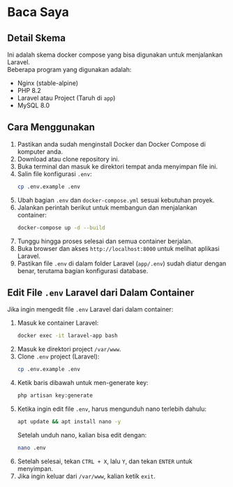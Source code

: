 # Baca Saya 

## Detail Skema 
Ini adalah skema docker compose yang bisa digunakan untuk menjalankan Laravel.  
Beberapa program yang digunakan adalah:
- Nginx (stable-alpine)
- PHP 8.2
- Laravel atau Project (Taruh di `app`)
- MySQL 8.0

## Cara Menggunakan
1. Pastikan anda sudah menginstall Docker dan Docker Compose di komputer anda.
2. Download atau clone repository ini.
3. Buka terminal dan masuk ke direktori tempat anda menyimpan file ini.
4. Salin file konfigurasi `.env`:
    ```bash
    cp .env.example .env
    ```
5. Ubah bagian `.env` dan `docker-compose.yml` sesuai kebutuhan proyek.
6. Jalankan perintah berikut untuk membangun dan menjalankan container:
    ```bash
    docker-compose up -d --build
    ```
7. Tunggu hingga proses selesai dan semua container berjalan.
8. Buka browser dan akses `http://localhost:8000` untuk melihat aplikasi Laravel.
9. Pastikan file `.env` di dalam folder Laravel (`app/.env`) sudah diatur dengan benar, terutama bagian konfigurasi database.

## Edit File `.env` Laravel dari Dalam Container
Jika ingin mengedit file `.env` Laravel dari dalam container:

1. Masuk ke container Laravel:
    ```bash
    docker exec -it laravel-app bash
    ```
2. Masuk ke direktori project `/var/www`.
3. Clone `.env` project (Laravel):
    ```bash
    cp .env.example .env
    ```
4. Ketik baris dibawah untuk men-generate key:
    ```bash
    php artisan key:generate
    ```
5. Ketika ingin edit file `.env`, harus mengunduh nano terlebih dahulu:
    ```bash
    apt update && apt install nano -y
    ```
    Setelah unduh nano, kalian bisa edit dengan:
    ```bash
    nano .env
    ```
6. Setelah selesai, tekan `CTRL + X`, lalu `Y`, dan tekan `ENTER` untuk menyimpan.
7. Jika ingin keluar dari `/var/www`, kalian ketik `exit`.